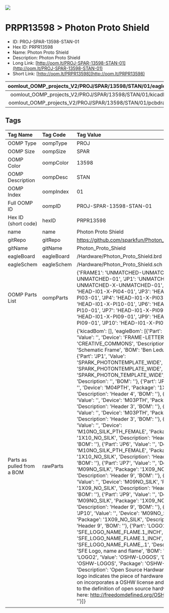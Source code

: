 


  
![][im]
# PRPR13598 > Photon Proto Shield

- ID: PROJ-SPAR-13598-STAN-01
- Hex ID: PRPR13598
- Name: Photon Proto Shield
- Description: Photon Proto Shield
- Long Link: [http://oom.lt/PROJ-SPAR-13598-STAN-01](http://oom.lt/PROJ-SPAR-13598-STAN-01)
- Short Link: [http://oom.lt/PRPR13598](http://oom.lt/PRPR13598)
  

|oomlout_OOMP_projects_V2/PROJ/SPAR/13598/STAN/01/eagleImage.png|oomlout_OOMP_projects_V2/PROJ/SPAR/13598/STAN/01/eagleSchemImage.png|oomlout_OOMP_projects_V2/PROJ/SPAR/13598/STAN/01/kicadPcb3dFront.png|oomlout_OOMP_projects_V2/PROJ/SPAR/13598/STAN/01/kicadPcb3dBack.png|
| :---: | :---: | :---: | :---: |
|oomlout_OOMP_projects_V2/PROJ/SPAR/13598/STAN/01/kicadPcb3d.png|oomlout_OOMP_projects_V2/PROJ/SPAR/13598/STAN/01/bomBack.png|oomlout_OOMP_projects_V2/PROJ/SPAR/13598/STAN/01/bomFront.png|oomlout_OOMP_projects_V2/PROJ/SPAR/13598/STAN/01/pcbdraw.svg|
|oomlout_OOMP_projects_V2/PROJ/SPAR/13598/STAN/01/pcbdrawBack.svg||||

## Tags
  

|Tag Name|Tag Code|Tag Value|
| :--- | :--- | :--- |
|OOMP Type|oompType|PROJ|
|OOMP Size|oompSize|SPAR|
|OOMP Color|oompColor|13598|
|OOMP Description|oompDesc|STAN|
|OOMP Index|oompIndex|01|
|Full OOMP ID|oompID|PROJ-SPAR-13598-STAN-01|
|Hex ID (short code)|hexID|PRPR13598|
|name|name|Photon Proto Shield|
|gitRepo|gitRepo|https://github.com/sparkfun/Photon_Proto_Shield|
|gitName|gitName|Photon_Proto_Shield|
|eagleBoard|eagleBoard|/Hardware/Photon_Proto_Shield.brd|
|eagleSchem|eagleSchem|/Hardware/Photon_Proto_Shield.sch|
|OOMP Parts List|oompParts|{'FRAME1': 'UNMATCHED-UNMATCHED-X-UNMATCHED-01', 'JP1': 'UNMATCHED-UNMATCHED-X-UNMATCHED-01', 'JP2': 'HEAD-I01-X-PI04-01', 'JP3': 'HEAD-I01-X-PI03-01', 'JP4': 'HEAD-I01-X-PI03-01', 'JP5': 'HEAD-I01-X-PI10-01', 'JP6': 'HEAD-I01-X-PI10-01', 'JP7': 'HEAD-I01-X-PI09-01', 'JP8': 'HEAD-I01-X-PI09-01', 'JP9': 'HEAD-I01-X-PI09-01', 'JP10': 'HEAD-I01-X-PI09-01'}|
|Parts as pulled from a BOM|rawParts|{'kicadBom': [], 'eagleBom': [{'Part': 'FRAME1', 'Value': '', 'Device': 'FRAME-LETTER', 'Package': 'CREATIVE_COMMONS', 'Description': 'Schematic Frame', 'BOM': 'Ben Leduc-Mills'}, {'Part': 'JP1', 'Value': 'SPARK_PHOTONTEMPLATE_WIDE', 'Device': 'SPARK_PHOTONTEMPLATE_WIDE', 'Package': 'SPARK_PHOTON_TEMPLATE_WIDE', 'Description': '', 'BOM': ''}, {'Part': 'JP2', 'Value': '', 'Device': 'M04PTH', 'Package': '1X04', 'Description': 'Header 4', 'BOM': ''}, {'Part': 'JP3', 'Value': '', 'Device': 'M03PTH', 'Package': '1X03', 'Description': 'Header 3', 'BOM': ''}, {'Part': 'JP4', 'Value': '', 'Device': 'M03PTH', 'Package': '1X03', 'Description': 'Header 3', 'BOM': ''}, {'Part': 'JP5', 'Value': '', 'Device': 'M10NO_SILK_PTH_FEMALE', 'Package': '1X10_NO_SILK', 'Description': 'Header 10', 'BOM': ''}, {'Part': 'JP6', 'Value': '', 'Device': 'M10NO_SILK_PTH_FEMALE', 'Package': '1X10_NO_SILK', 'Description': 'Header 10', 'BOM': ''}, {'Part': 'JP7', 'Value': '', 'Device': 'M09NO_SILK', 'Package': '1X09_NO_SILK', 'Description': 'Header 9', 'BOM': ''}, {'Part': 'JP8', 'Value': '', 'Device': 'M09NO_SILK', 'Package': '1X09_NO_SILK', 'Description': 'Header 9', 'BOM': ''}, {'Part': 'JP9', 'Value': '', 'Device': 'M09NO_SILK', 'Package': '1X09_NO_SILK', 'Description': 'Header 9', 'BOM': ''}, {'Part': 'JP10', 'Value': '', 'Device': 'M09NO_SILK', 'Package': '1X09_NO_SILK', 'Description': 'Header 9', 'BOM': ''}, {'Part': 'LOGO1', 'Value': 'SFE_LOGO_NAME_FLAME.1_INCH', 'Device': 'SFE_LOGO_NAME_FLAME.1_INCH', 'Package': 'SFE_LOGO_NAME_FLAME_.1', 'Description': 'SFE Logo, name and flame', 'BOM': ''}, {'Part': 'LOGO2', 'Value': 'OSHW-LOGOS', 'Device': 'OSHW-LOGOS', 'Package': 'OSHW-LOGO-S', 'Description': 'Open Source Hardware Logo This logo indicates the piece of hardware it is found on incorporates a OSHW license and/or adheres to the definition of open source hardware found here: http://freedomdefined.org/OSHW', 'BOM': ''}]}|
||||



[im]: PROJ/SPAR/13598/STAN/01/kicadPcb3d_450.png
